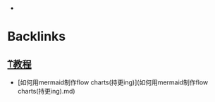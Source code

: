 - 

# Backlinks
## [⍡教程](⍡教程.md)
- [如何用mermaid制作flow charts(持更ing)](如何用mermaid制作flow charts(持更ing).md)

